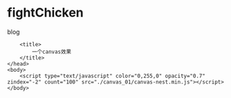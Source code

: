 # fightChicken
blog


<html xmlns="http://www.w3.org/1999/xhtml" xml:lang="zh-CN" lang="zh-CN">
	<head>
		<meta http-equiv="Content-Type" content="text/html; charset=UTF-8"> 
		<meta http-equiv="Content-Language" content="zh-CN">
		<meta name="theme-color" content="#2932e1">
		
		<title>
			一个canvas效果
		</title>
	</head>
	<body>
		<script type="text/javascript" color="0,255,0" opacity="0.7" zindex="-2" count="100" src="./canvas_01/canvas-nest.min.js"></script>
	</body>
</html>
